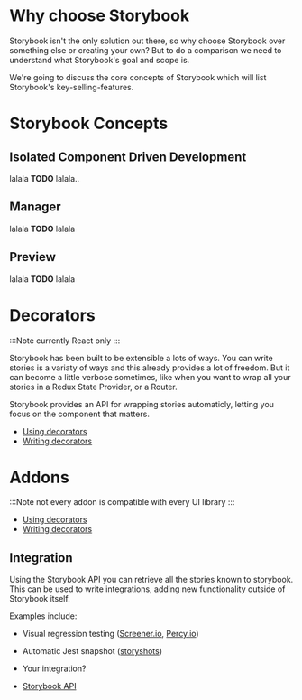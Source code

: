 # Why choose Storybook

Storybook isn't the only solution out there, so why choose Storybook over something else or creating your own? 
But to do a comparison we need to understand what Storybook's goal and scope is.

We're going to discuss the core concepts of Storybook which will list Storybook's key-selling-features.

# Storybook Concepts

## Isolated Component Driven Development

lalala **TODO** lalala..

## Manager

lalala **TODO** lalala

## Preview

lalala **TODO** lalala

# Decorators

:::Note
currently React only
:::

Storybook has been built to be extensible a lots of ways.
You can write stories is a variaty of ways and this already provides a lot of freedom. 
But it can become a little verbose sometimes, like when you want to wrap all your stories in a Redux State Provider, or a Router.

Storybook provides an API for wrapping stories automaticly, letting you focus on the component that matters.

-   [Using decorators](/guides/decorators#usage)
-   [Writing decorators](/guides/decorators#writing-decorators)

# Addons

:::Note
not every addon is compatible with every UI library
:::

-   [Using decorators](/guides/decorators#usage)
-   [Writing decorators](/guides/decorators#writing-decorators)

## Integration

Using the Storybook API you can retrieve all the stories known to storybook. 
This can be used to write integrations, adding new functionality outside of Storybook itself.

Examples include:

-   Visual regression testing ([Screener.io](https://screener.io), [Percy.io](https://percy.io))
-   Automatic Jest snapshot ([storyshots](/addons/storyshots))
-   Your integration?


-   [Storybook API](/docs/api)
